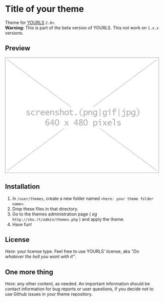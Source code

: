 Title of your theme
===================

Theme for [YOURLS](http://yourls.org) `2.0+`.  
**Warning:** This is part of the beta version of YOURLS. This not work on `1.x.x` versions.

Preview
-------
![Screenshot](screenshot.png)

Installation
------------
1. In `/user/themes`, create a new folder named `<here: your theme folder name>`.
2. Drop these files in that directory.
3. Go to the themes administration page ( *eg* `http://sho.rt/admin/themes.php` ) and apply the theme.
4. Have fun!

License
-------
*Here*: your license type. Feel free to use YOURLS' license, aka *"Do whatever the hell you want with it"*.

One more thing
--------------
*Here*: any other content, as needed. An important information should be contact information for bug reports or user questions, if you decide not to use Github issues in your theme repository.
